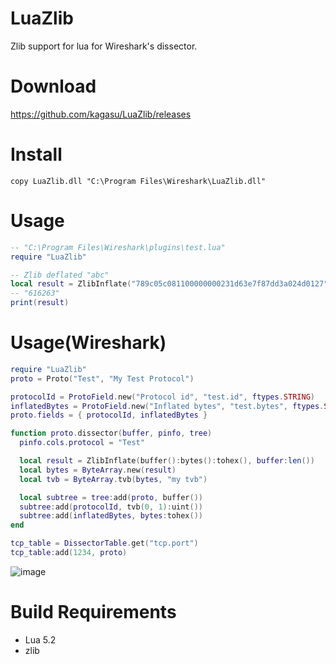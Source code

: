 # LuaZlib
Zlib support for lua for Wireshark's dissector.

# Download
https://github.com/kagasu/LuaZlib/releases

# Install
```
copy LuaZlib.dll "C:\Program Files\Wireshark\LuaZlib.dll"
```

# Usage
```lua
-- "C:\Program Files\Wireshark\plugins\test.lua"
require "LuaZlib"

-- Zlib deflated "abc"
local result = ZlibInflate("789c05c081100000000231d63e7f87dd3a024d0127", 21)
-- "616263"
print(result)
```

# Usage(Wireshark)
```lua
require "LuaZlib"
proto = Proto("Test", "My Test Protocol")

protocolId = ProtoField.new("Protocol id", "test.id", ftypes.STRING)
inflatedBytes = ProtoField.new("Inflated bytes", "test.bytes", ftypes.STRING)
proto.fields = { protocolId, inflatedBytes }

function proto.dissector(buffer, pinfo, tree)
  pinfo.cols.protocol = "Test"

  local result = ZlibInflate(buffer():bytes():tohex(), buffer:len())
  local bytes = ByteArray.new(result)
  local tvb = ByteArray.tvb(bytes, "my tvb")

  local subtree = tree:add(proto, buffer())
  subtree:add(protocolId, tvb(0, 1):uint())
  subtree:add(inflatedBytes, bytes:tohex())
end

tcp_table = DissectorTable.get("tcp.port")
tcp_table:add(1234, proto)
```
![image](https://user-images.githubusercontent.com/1202244/83965941-3b613600-a8f2-11ea-8833-9d45504611b3.png)

# Build Requirements
- Lua 5.2
- zlib
